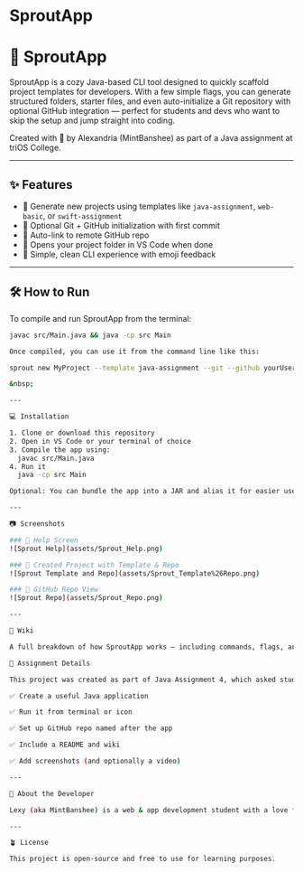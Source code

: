 # SproutApp

# 🌱 SproutApp

SproutApp is a cozy Java-based CLI tool designed to quickly scaffold project templates for developers. With a few simple flags, you can generate structured folders, starter files, and even auto-initialize a Git repository with optional GitHub integration — perfect for students and devs who want to skip the setup and jump straight into coding.

Created with 🌿 by Alexandria (MintBanshee) as part of a Java assignment at triOS College.

---

## ✨ Features

- 📁 Generate new projects using templates like `java-assignment`, `web-basic`, or `swift-assignment`
- 🌱 Optional Git + GitHub initialization with first commit
- 🔗 Auto-link to remote GitHub repo
- 📂 Opens your project folder in VS Code when done
- 🎯 Simple, clean CLI experience with emoji feedback

---

## 🛠️ How to Run

To compile and run SproutApp from the terminal:

```bash
javac src/Main.java && java -cp src Main

Once compiled, you can use it from the command line like this:

sprout new MyProject --template java-assignment --git --github yourUsername --repo MyProject

&nbsp;

---

💻 Installation

1. Clone or download this repository
2. Open in VS Code or your terminal of choice
3. Compile the app using:
  javac src/Main.java
4. Run it
  java -cp src Main

Optional: You can bundle the app into a JAR and alias it for easier use

---

📷 Screenshots

### 🌱 Help Screen
![Sprout Help](assets/Sprout_Help.png)

### 🌱 Created Project with Template & Repo
![Sprout Template and Repo](assets/Sprout_Template%26Repo.png)

### 🌱 GitHub Repo View
![Sprout Repo](assets/Sprout_Repo.png)

---

📖 Wiki

A full breakdown of how SproutApp works — including commands, flags, and templates — is available in the Wiki.

🧠 Assignment Details

This project was created as part of Java Assignment 4, which asked students to:

✅ Create a useful Java application

✅ Run it from terminal or icon

✅ Set up GitHub repo named after the app

✅ Include a README and wiki

✅ Add screenshots (and optionally a video)

---

🌸 About the Developer

Lexy (aka MintBanshee) is a web & app development student with a love for cozy code, thoughtful UX, and building tools that make life easier. This is her first Java app, and it’s just the beginning! 🌿✨

---

🪴 License

This project is open-source and free to use for learning purposes.
